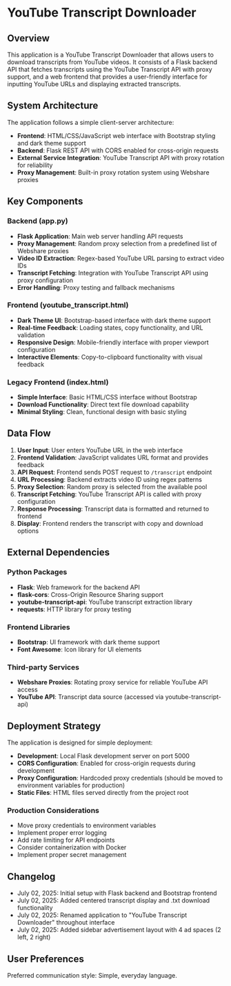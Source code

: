 # YouTube Transcript Downloader

## Overview

This application is a YouTube Transcript Downloader that allows users to download transcripts from YouTube videos. It consists of a Flask backend API that fetches transcripts using the YouTube Transcript API with proxy support, and a web frontend that provides a user-friendly interface for inputting YouTube URLs and displaying extracted transcripts.

## System Architecture

The application follows a simple client-server architecture:

- **Frontend**: HTML/CSS/JavaScript web interface with Bootstrap styling and dark theme support
- **Backend**: Flask REST API with CORS enabled for cross-origin requests
- **External Service Integration**: YouTube Transcript API with proxy rotation for reliability
- **Proxy Management**: Built-in proxy rotation system using Webshare proxies

## Key Components

### Backend (app.py)
- **Flask Application**: Main web server handling API requests
- **Proxy Management**: Random proxy selection from a predefined list of Webshare proxies
- **Video ID Extraction**: Regex-based YouTube URL parsing to extract video IDs
- **Transcript Fetching**: Integration with YouTube Transcript API using proxy configuration
- **Error Handling**: Proxy testing and fallback mechanisms

### Frontend (youtube_transcript.html)
- **Dark Theme UI**: Bootstrap-based interface with dark theme support
- **Real-time Feedback**: Loading states, copy functionality, and URL validation
- **Responsive Design**: Mobile-friendly interface with proper viewport configuration
- **Interactive Elements**: Copy-to-clipboard functionality with visual feedback

### Legacy Frontend (index.html)
- **Simple Interface**: Basic HTML/CSS interface without Bootstrap
- **Download Functionality**: Direct text file download capability
- **Minimal Styling**: Clean, functional design with basic styling

## Data Flow

1. **User Input**: User enters YouTube URL in the web interface
2. **Frontend Validation**: JavaScript validates URL format and provides feedback
3. **API Request**: Frontend sends POST request to `/transcript` endpoint
4. **URL Processing**: Backend extracts video ID using regex patterns
5. **Proxy Selection**: Random proxy is selected from the available pool
6. **Transcript Fetching**: YouTube Transcript API is called with proxy configuration
7. **Response Processing**: Transcript data is formatted and returned to frontend
8. **Display**: Frontend renders the transcript with copy and download options

## External Dependencies

### Python Packages
- **Flask**: Web framework for the backend API
- **flask-cors**: Cross-Origin Resource Sharing support
- **youtube-transcript-api**: YouTube transcript extraction library
- **requests**: HTTP library for proxy testing

### Frontend Libraries
- **Bootstrap**: UI framework with dark theme support
- **Font Awesome**: Icon library for UI elements

### Third-party Services
- **Webshare Proxies**: Rotating proxy service for reliable YouTube API access
- **YouTube API**: Transcript data source (accessed via youtube-transcript-api)

## Deployment Strategy

The application is designed for simple deployment:

- **Development**: Local Flask development server on port 5000
- **CORS Configuration**: Enabled for cross-origin requests during development
- **Proxy Configuration**: Hardcoded proxy credentials (should be moved to environment variables for production)
- **Static Files**: HTML files served directly from the project root

### Production Considerations
- Move proxy credentials to environment variables
- Implement proper error logging
- Add rate limiting for API endpoints
- Consider containerization with Docker
- Implement proper secret management

## Changelog

- July 02, 2025: Initial setup with Flask backend and Bootstrap frontend
- July 02, 2025: Added centered transcript display and .txt download functionality
- July 02, 2025: Renamed application to "YouTube Transcript Downloader" throughout interface
- July 02, 2025: Added sidebar advertisement layout with 4 ad spaces (2 left, 2 right)

## User Preferences

Preferred communication style: Simple, everyday language.